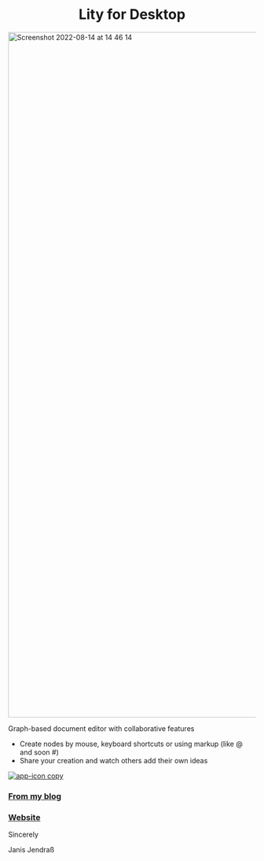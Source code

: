 <h1 align="center">Lity for Desktop</h1>

<img width="1392" alt="Screenshot 2022-08-14 at 14 46 14" src="https://user-images.githubusercontent.com/12971934/184537544-18c0929a-b0f9-4389-8e3a-0de4b338455d.png">

Graph-based document editor with collaborative features

* Create nodes by mouse, keyboard shortcuts or using markup (like @ and soon #)
* Share your creation and watch others add their own ideas

[![app-icon copy](https://user-images.githubusercontent.com/12971934/184537872-3aebba14-79db-4bae-a7a4-6b2cb4bf4131.png)](https://app.lity.cc)

### [From my blog](https://janis.io/journal/causality-and-the-future)

### [Website](https://lity.cc)

Sincerely 

Janis Jendraß
